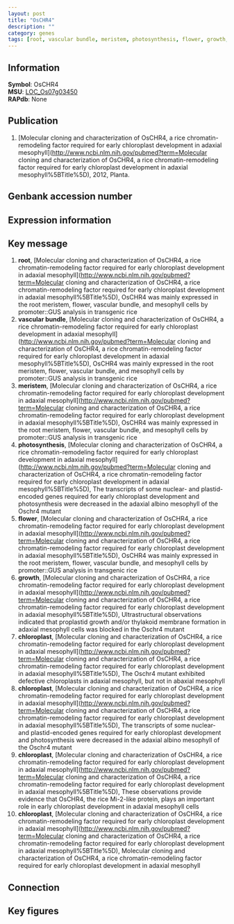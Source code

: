 ```yaml
---
layout: post
title: "OsCHR4"
description: ""
category: genes
tags: [root, vascular bundle, meristem, photosynthesis, flower, growth, chloroplast]
---
```


## Information
__Symbol__: OsCHR4  
__MSU__: [LOC_Os07g03450](http://rice.plantbiology.msu.edu/cgi-bin/ORF_infopage.cgi?orf=LOC_Os07g03450)  
__RAPdb__: None  

## Publication
1. [Molecular cloning and characterization of OsCHR4, a rice chromatin-remodeling factor required for early chloroplast development in adaxial mesophyll](http://www.ncbi.nlm.nih.gov/pubmed?term=Molecular cloning and characterization of OsCHR4, a rice chromatin-remodeling factor required for early chloroplast development in adaxial mesophyll%5BTitle%5D), 2012, Planta.

## Genbank accession number

## Expression information

## Key message
1. __root__, [Molecular cloning and characterization of OsCHR4, a rice chromatin-remodeling factor required for early chloroplast development in adaxial mesophyll](http://www.ncbi.nlm.nih.gov/pubmed?term=Molecular cloning and characterization of OsCHR4, a rice chromatin-remodeling factor required for early chloroplast development in adaxial mesophyll%5BTitle%5D),  OsCHR4 was mainly expressed in the root meristem, flower, vascular bundle, and mesophyll cells by promoter::GUS analysis in transgenic rice
2. __vascular bundle__, [Molecular cloning and characterization of OsCHR4, a rice chromatin-remodeling factor required for early chloroplast development in adaxial mesophyll](http://www.ncbi.nlm.nih.gov/pubmed?term=Molecular cloning and characterization of OsCHR4, a rice chromatin-remodeling factor required for early chloroplast development in adaxial mesophyll%5BTitle%5D),  OsCHR4 was mainly expressed in the root meristem, flower, vascular bundle, and mesophyll cells by promoter::GUS analysis in transgenic rice
3. __meristem__, [Molecular cloning and characterization of OsCHR4, a rice chromatin-remodeling factor required for early chloroplast development in adaxial mesophyll](http://www.ncbi.nlm.nih.gov/pubmed?term=Molecular cloning and characterization of OsCHR4, a rice chromatin-remodeling factor required for early chloroplast development in adaxial mesophyll%5BTitle%5D),  OsCHR4 was mainly expressed in the root meristem, flower, vascular bundle, and mesophyll cells by promoter::GUS analysis in transgenic rice
4. __photosynthesis__, [Molecular cloning and characterization of OsCHR4, a rice chromatin-remodeling factor required for early chloroplast development in adaxial mesophyll](http://www.ncbi.nlm.nih.gov/pubmed?term=Molecular cloning and characterization of OsCHR4, a rice chromatin-remodeling factor required for early chloroplast development in adaxial mesophyll%5BTitle%5D),  The transcripts of some nuclear- and plastid-encoded genes required for early chloroplast development and photosynthesis were decreased in the adaxial albino mesophyll of the Oschr4 mutant
5. __flower__, [Molecular cloning and characterization of OsCHR4, a rice chromatin-remodeling factor required for early chloroplast development in adaxial mesophyll](http://www.ncbi.nlm.nih.gov/pubmed?term=Molecular cloning and characterization of OsCHR4, a rice chromatin-remodeling factor required for early chloroplast development in adaxial mesophyll%5BTitle%5D),  OsCHR4 was mainly expressed in the root meristem, flower, vascular bundle, and mesophyll cells by promoter::GUS analysis in transgenic rice
6. __growth__, [Molecular cloning and characterization of OsCHR4, a rice chromatin-remodeling factor required for early chloroplast development in adaxial mesophyll](http://www.ncbi.nlm.nih.gov/pubmed?term=Molecular cloning and characterization of OsCHR4, a rice chromatin-remodeling factor required for early chloroplast development in adaxial mesophyll%5BTitle%5D),  Ultrastructural observations indicated that proplastid growth and/or thylakoid membrane formation in adaxial mesophyll cells was blocked in the Oschr4 mutant
7. __chloroplast__, [Molecular cloning and characterization of OsCHR4, a rice chromatin-remodeling factor required for early chloroplast development in adaxial mesophyll](http://www.ncbi.nlm.nih.gov/pubmed?term=Molecular cloning and characterization of OsCHR4, a rice chromatin-remodeling factor required for early chloroplast development in adaxial mesophyll%5BTitle%5D),  The Oschr4 mutant exhibited defective chloroplasts in adaxial mesophyll, but not in abaxial mesophyll
8. __chloroplast__, [Molecular cloning and characterization of OsCHR4, a rice chromatin-remodeling factor required for early chloroplast development in adaxial mesophyll](http://www.ncbi.nlm.nih.gov/pubmed?term=Molecular cloning and characterization of OsCHR4, a rice chromatin-remodeling factor required for early chloroplast development in adaxial mesophyll%5BTitle%5D),  The transcripts of some nuclear- and plastid-encoded genes required for early chloroplast development and photosynthesis were decreased in the adaxial albino mesophyll of the Oschr4 mutant
9. __chloroplast__, [Molecular cloning and characterization of OsCHR4, a rice chromatin-remodeling factor required for early chloroplast development in adaxial mesophyll](http://www.ncbi.nlm.nih.gov/pubmed?term=Molecular cloning and characterization of OsCHR4, a rice chromatin-remodeling factor required for early chloroplast development in adaxial mesophyll%5BTitle%5D),  These observations provide evidence that OsCHR4, the rice Mi-2-like protein, plays an important role in early chloroplast development in adaxial mesophyll cells
10. __chloroplast__, [Molecular cloning and characterization of OsCHR4, a rice chromatin-remodeling factor required for early chloroplast development in adaxial mesophyll](http://www.ncbi.nlm.nih.gov/pubmed?term=Molecular cloning and characterization of OsCHR4, a rice chromatin-remodeling factor required for early chloroplast development in adaxial mesophyll%5BTitle%5D), Molecular cloning and characterization of OsCHR4, a rice chromatin-remodeling factor required for early chloroplast development in adaxial mesophyll

## Connection

## Key figures


